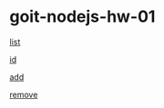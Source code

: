 # goit-nodejs-hw-01

[list](https://ibb.co/dLM8dLG)

[id](https://ibb.co/54N320P)

[add](https://ibb.co/gVFTV8G)

[remove](https://ibb.co/bJYt72B)
